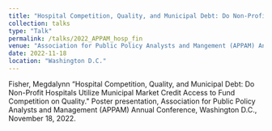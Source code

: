 ```yaml
---
title: "Hospital Competition, Quality, and Municipal Debt: Do Non-Profit Hospitals Utilize Municipal Market Credit Access to Fund Competition on Quality"
collection: talks
type: "Talk"
permalink: /talks/2022_APPAM_hosp_fin
venue: "Association for Public Policy Analysts and Mangement (APPAM) Annual Conference"
date: 2022-11-18
location: "Washington D.C."
---
```



Fisher, Megdalynn “Hospital Competition, Quality, and Municipal Debt: Do Non-Profit Hospitals Utilize Municipal Market Credit Access to Fund Competition on Quality." Poster presentation, Association for Public Policy Analysts and Management (APPAM) Annual Conference, Washington D.C., November 18, 2022.  

